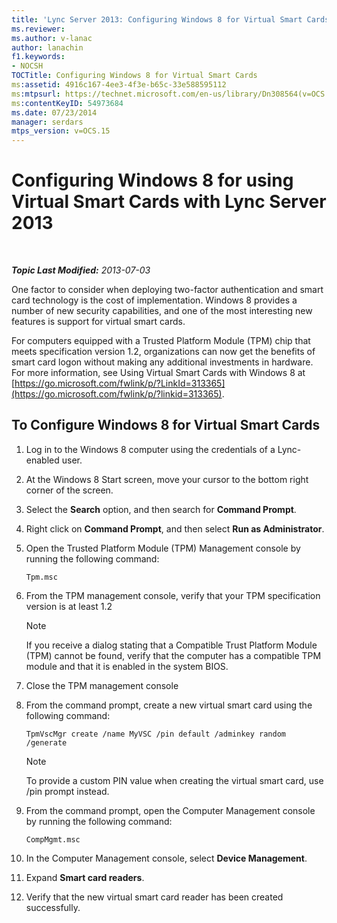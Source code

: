 ```yaml
---
title: 'Lync Server 2013: Configuring Windows 8 for Virtual Smart Cards'
ms.reviewer: 
ms.author: v-lanac
author: lanachin
f1.keywords:
- NOCSH
TOCTitle: Configuring Windows 8 for Virtual Smart Cards
ms:assetid: 4916c167-4ee3-4f3e-b65c-33e588595112
ms:mtpsurl: https://technet.microsoft.com/en-us/library/Dn308564(v=OCS.15)
ms:contentKeyID: 54973684
ms.date: 07/23/2014
manager: serdars
mtps_version: v=OCS.15
---
```


<div data-xmlns="http://www.w3.org/1999/xhtml">

<div class="topic" data-xmlns="http://www.w3.org/1999/xhtml" data-msxsl="urn:schemas-microsoft-com:xslt" data-cs="https://msdn.microsoft.com/">

<div data-asp="https://msdn2.microsoft.com/asp">

# Configuring Windows 8 for using Virtual Smart Cards with Lync Server 2013

</div>

<div id="mainSection">

<div id="mainBody">

<span> </span>

_**Topic Last Modified:** 2013-07-03_

One factor to consider when deploying two-factor authentication and smart card technology is the cost of implementation. Windows 8 provides a number of new security capabilities, and one of the most interesting new features is support for virtual smart cards.

For computers equipped with a Trusted Platform Module (TPM) chip that meets specification version 1.2, organizations can now get the benefits of smart card logon without making any additional investments in hardware. For more information, see Using Virtual Smart Cards with Windows 8 at [https://go.microsoft.com/fwlink/p/?LinkId=313365](https://go.microsoft.com/fwlink/p/?linkid=313365).

<div>

## To Configure Windows 8 for Virtual Smart Cards

1.  Log in to the Windows 8 computer using the credentials of a Lync-enabled user.

2.  At the Windows 8 Start screen, move your cursor to the bottom right corner of the screen.

3.  Select the **Search** option, and then search for **Command Prompt**.

4.  Right click on **Command Prompt**, and then select **Run as Administrator**.

5.  Open the Trusted Platform Module (TPM) Management console by running the following command:
    
        Tpm.msc

6.  From the TPM management console, verify that your TPM specification version is at least 1.2
    
    <div>
    

    > [!NOTE]  
    > If you receive a dialog stating that a Compatible Trust Platform Module (TPM) cannot be found, verify that the computer has a compatible TPM module and that it is enabled in the system BIOS.

    
    </div>

7.  Close the TPM management console

8.  From the command prompt, create a new virtual smart card using the following command:
    
        TpmVscMgr create /name MyVSC /pin default /adminkey random /generate
    
    <div>
    

    > [!NOTE]  
    > To provide a custom PIN value when creating the virtual smart card, use /pin prompt instead.

    
    </div>

9.  From the command prompt, open the Computer Management console by running the following command:
    
        CompMgmt.msc

10. In the Computer Management console, select **Device Management**.

11. Expand **Smart card readers**.

12. Verify that the new virtual smart card reader has been created successfully.

</div>

</div>

<span> </span>

</div>

</div>

</div>

